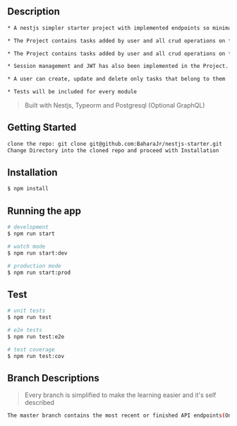 
## Description
```bash
* A nestjs simpler starter project with implemented endpoints so minimalist for anyone to understand

* The Project contains tasks added by user and all crud operations on tasks and users

* The Project contains tasks added by user and all crud operations on tasks and users.

* Session management and JWT has also been implemented in the Project.

* A user can create, update and delete only tasks that belong to them

* Tests will be included for every module
```
> Built with Nestjs, Typeorm and Postgresql (Optional GraphQL)
## Getting Started
```bash
clone the repo: git clone git@github.com:BaharaJr/nestjs-starter.git
Change Directory into the cloned repo and proceed with Installation
```

## Installation

```bash
$ npm install
```

## Running the app

```bash
# development
$ npm run start

# watch mode
$ npm run start:dev

# production mode
$ npm run start:prod
```

## Test

```bash
# unit tests
$ npm run test

# e2e tests
$ npm run test:e2e

# test coverage
$ npm run test:cov
```
## Branch Descriptions
> Every branch is simplified to make the learning easier and it's self described
```bash
The master branch contains the most recent or finished API endpoints(On Completion)
```
